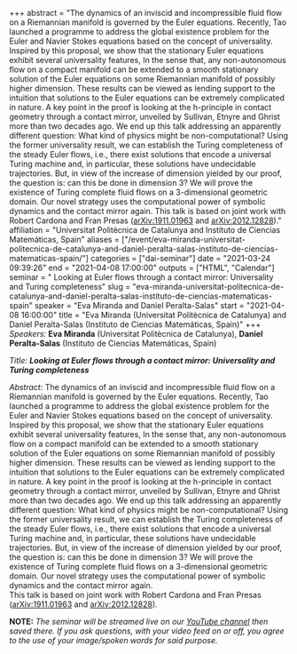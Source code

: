 +++
abstract = "The dynamics of an inviscid and incompressible fluid flow on a Riemannian manifold is governed by the Euler equations. Recently, Tao launched a programme to address the global existence problem for the Euler and Navier Stokes equations based on the concept of universality. Inspired by this proposal, we show that the stationary Euler equations exhibit several universality features, In the sense that, any non-autonomous flow on a compact manifold can be extended to a smooth stationary solution of the Euler equations on some Riemannian manifold of possibly higher dimension. These results can be viewed as lending support to the intuition that solutions to the Euler equations can be extremely complicated in nature. A key point in the proof is looking at the h-principle in contact geometry through a contact mirror, unveiled by Sullivan, Etnyre and Ghrist more than two decades ago. We end up this talk addressing an apparently different question: What kind of physics might be non-computational? Using the former universality result, we can establish the Turing completeness of the steady Euler flows, i.e., there exist solutions that encode a universal Turing machine and, in particular, these solutions have undecidable trajectories. But, in view of the increase of dimension yielded by our proof, the question is: can this be done in dimension 3? We will prove the existence of Turing complete fluid flows on a 3-dimensional geometric domain. Our novel strategy uses the computational power of symbolic dynamics and the contact mirror again. This talk is based on joint work with Robert Cardona and Fran Presas ([arXiv:1911.01963](https://arxiv.org/abs/1911.01963) and [arXiv:2012.12828](https://arxiv.org/abs/2012.12828))."
affiliation = "Universitat Politècnica de Catalunya and Instituto de Ciencias Matemáticas, Spain"
aliases = ["/event/eva-miranda-universitat-politecnica-de-catalunya-and-daniel-peralta-salas-instituto-de-ciencias-matematicas-spain/"]
categories = ["dai-seminar"]
date = "2021-03-24 09:39:26"
end = "2021-04-08 17:00:00"
outputs = ["HTML", "Calendar"]
seminar = " Looking at Euler flows through a contact mirror: Universality and Turing completeness"
slug = "eva-miranda-universitat-politecnica-de-catalunya-and-daniel-peralta-salas-instituto-de-ciencias-matematicas-spain"
speaker = "Eva Miranda and Daniel Peralta-Salas"
start = "2021-04-08 16:00:00"
title = "Eva Miranda (Universitat Politècnica de Catalunya) and Daniel Peralta-Salas (Instituto de Ciencias Matemáticas, Spain)"
+++
*Speakers:* **Eva Miranda** (Universitat Politècnica de Catalunya),
**Daniel Peralta-Salas** (Instituto de Ciencias Matemáticas, Spain)

*Title: **Looking at Euler flows through a contact mirror: Universality
and Turing completeness***

*Abstract:* The dynamics of an inviscid and incompressible fluid flow on
a Riemannian manifold is governed by the Euler equations. Recently, Tao
launched a programme to address the global existence problem for the
Euler and Navier Stokes equations based on the concept of universality.
Inspired by this proposal, we show that the stationary Euler equations
exhibit several universality features, In the sense that, any
non-autonomous flow on a compact manifold can be extended to a smooth
stationary solution of the Euler equations on some Riemannian manifold
of possibly higher dimension. These results can be viewed as lending
support to the intuition that solutions to the Euler equations can be
extremely complicated in nature. A key point in the proof is looking at
the h-principle in contact geometry through a contact mirror, unveiled
by Sullivan, Etnyre and Ghrist more than two decades ago. We end up this
talk addressing an apparently different question: What kind of physics
might be non-computational? Using the former universality result, we can
establish the Turing completeness of the steady Euler flows, i.e., there
exist solutions that encode a universal Turing machine and, in
particular, these solutions have undecidable trajectories. But, in view
of the increase of dimension yielded by our proof, the question is: can
this be done in dimension 3? We will prove the existence of Turing
complete fluid flows on a 3-dimensional geometric domain. Our novel
strategy uses the computational power of symbolic dynamics and the
contact mirror again.  
This talk is based on joint work with Robert Cardona and Fran Presas
([arXiv:1911.01963](https://arxiv.org/abs/1911.01963) and
[arXiv:2012.12828](https://arxiv.org/abs/2012.12828)).

**NOTE:** *The seminar will be streamed live on our [YouTube
channel](https://www.youtube.com/channel/UCyNNg155G3iLS7l-qZjboyg) then
saved there. If you ask questions, with your video feed on or off, you
agree to the use of your image/spoken words for said purpose.*
